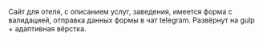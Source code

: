 &#32;&#32;Сайт для отеля, с описанием услуг, заведения, имеется форма с валидацией, отправка данных формы в чат telegram. Развёрнут на gulp + адаптивная вёрстка.
